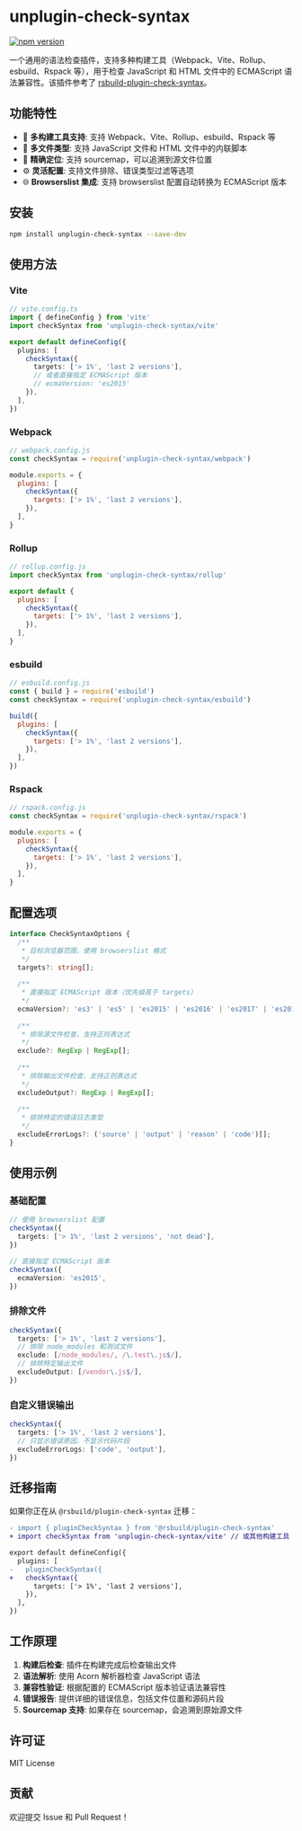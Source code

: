 # unplugin-check-syntax

[![npm version](https://badge.fury.io/js/unplugin-check-syntax.svg)](https://badge.fury.io/js/unplugin-check-syntax)

一个通用的语法检查插件，支持多种构建工具（Webpack、Vite、Rollup、esbuild、Rspack 等），用于检查 JavaScript 和 HTML 文件中的 ECMAScript 语法兼容性。该插件参考了 [rsbuild-plugin-check-syntax](https://github.com/rspack-contrib/rsbuild-plugin-check-syntax)。

## 功能特性

- 🔧 **多构建工具支持**: 支持 Webpack、Vite、Rollup、esbuild、Rspack 等
- 📝 **多文件类型**: 支持 JavaScript 文件和 HTML 文件中的内联脚本
- 🎯 **精确定位**: 支持 sourcemap，可以追溯到源文件位置
- ⚙️ **灵活配置**: 支持文件排除、错误类型过滤等选项
- 🌐 **Browserslist 集成**: 支持 browserslist 配置自动转换为 ECMAScript 版本

## 安装

```bash
npm install unplugin-check-syntax --save-dev
```

## 使用方法

### Vite

```ts
// vite.config.ts
import { defineConfig } from 'vite'
import checkSyntax from 'unplugin-check-syntax/vite'

export default defineConfig({
  plugins: [
    checkSyntax({
      targets: ['> 1%', 'last 2 versions'],
      // 或者直接指定 ECMAScript 版本
      // ecmaVersion: 'es2015'
    }),
  ],
})
```

### Webpack

```js
// webpack.config.js
const checkSyntax = require('unplugin-check-syntax/webpack')

module.exports = {
  plugins: [
    checkSyntax({
      targets: ['> 1%', 'last 2 versions'],
    }),
  ],
}
```

### Rollup

```js
// rollup.config.js
import checkSyntax from 'unplugin-check-syntax/rollup'

export default {
  plugins: [
    checkSyntax({
      targets: ['> 1%', 'last 2 versions'],
    }),
  ],
}
```

### esbuild

```js
// esbuild.config.js
const { build } = require('esbuild')
const checkSyntax = require('unplugin-check-syntax/esbuild')

build({
  plugins: [
    checkSyntax({
      targets: ['> 1%', 'last 2 versions'],
    }),
  ],
})
```

### Rspack

```js
// rspack.config.js
const checkSyntax = require('unplugin-check-syntax/rspack')

module.exports = {
  plugins: [
    checkSyntax({
      targets: ['> 1%', 'last 2 versions'],
    }),
  ],
}
```

## 配置选项

```ts
interface CheckSyntaxOptions {
  /**
   * 目标浏览器范围，使用 browserslist 格式
   */
  targets?: string[];
  
  /**
   * 直接指定 ECMAScript 版本（优先级高于 targets）
   */
  ecmaVersion?: 'es3' | 'es5' | 'es2015' | 'es2016' | 'es2017' | 'es2018' | 'es2019' | 'es2020' | 'es2021' | 'es2022' | 'latest';
  
  /**
   * 排除源文件检查，支持正则表达式
   */
  exclude?: RegExp | RegExp[];
  
  /**
   * 排除输出文件检查，支持正则表达式  
   */
  excludeOutput?: RegExp | RegExp[];
  
  /**
   * 排除特定的错误日志类型
   */
  excludeErrorLogs?: ('source' | 'output' | 'reason' | 'code')[];
}
```

## 使用示例

### 基础配置

```ts
// 使用 browserslist 配置
checkSyntax({
  targets: ['> 1%', 'last 2 versions', 'not dead'],
})

// 直接指定 ECMAScript 版本
checkSyntax({
  ecmaVersion: 'es2015',
})
```

### 排除文件

```ts
checkSyntax({
  targets: ['> 1%', 'last 2 versions'],
  // 排除 node_modules 和测试文件
  exclude: [/node_modules/, /\.test\.js$/],
  // 排除特定输出文件
  excludeOutput: [/vendor\.js$/],
})
```

### 自定义错误输出

```ts
checkSyntax({
  targets: ['> 1%', 'last 2 versions'],
  // 只显示错误原因，不显示代码片段
  excludeErrorLogs: ['code', 'output'],
})
```

## 迁移指南

如果你正在从 `@rsbuild/plugin-check-syntax` 迁移：

```diff
- import { pluginCheckSyntax } from '@rsbuild/plugin-check-syntax'
+ import checkSyntax from 'unplugin-check-syntax/vite' // 或其他构建工具

export default defineConfig({
  plugins: [
-   pluginCheckSyntax({
+   checkSyntax({
      targets: ['> 1%', 'last 2 versions'],
    }),
  ],
})
```

## 工作原理

1. **构建后检查**: 插件在构建完成后检查输出文件
2. **语法解析**: 使用 Acorn 解析器检查 JavaScript 语法
3. **兼容性验证**: 根据配置的 ECMAScript 版本验证语法兼容性
4. **错误报告**: 提供详细的错误信息，包括文件位置和源码片段
5. **Sourcemap 支持**: 如果存在 sourcemap，会追溯到原始源文件

## 许可证

MIT License

## 贡献

欢迎提交 Issue 和 Pull Request！
